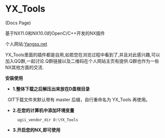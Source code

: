 # YX_Tools

(Docs Page)

基于NX11.0和NX10.0的OpenC/C++开发的NX插件



个人网站:[Yangss.net](http://yangss.net/)



YX_Tools里面的插件都是自用,如若您在浏览过程中看到了,并且对此感兴趣,可以加入QQ群,一起讨论.Q群链接以及二维码在个人网站主页有提供.Q群也作为一些NX其他方面的交流.


<b>安装使用</b>

- **1.整体下载之后解压出来放在D盘根目录**

        GIT下载文件夹默认带有	master	后缀，自行重命名为	YX_Tools	再使用。

- **2.在您的计算机中添加环境变量**

		ugii_vendor_dir D:\YX_Tools	

- **3.开启您的NX,即可使用**
